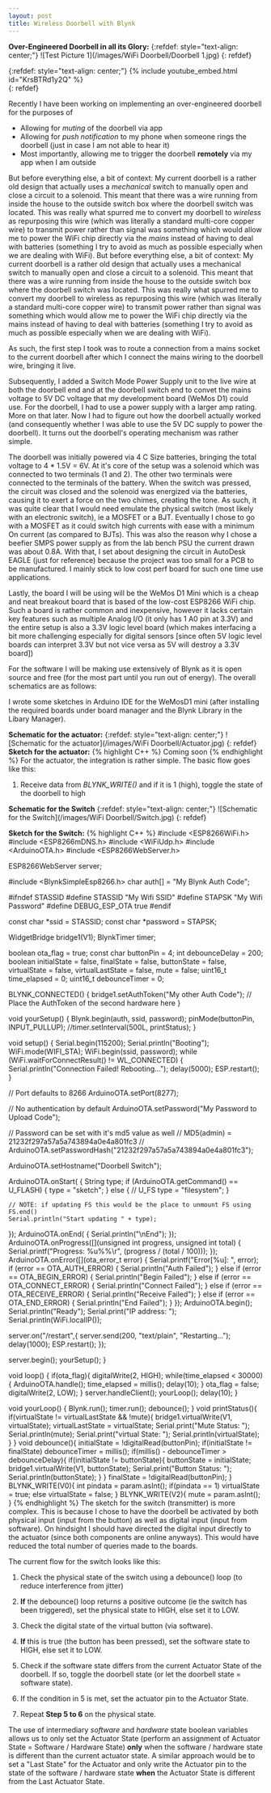```yaml
---
layout: post
title: Wireless Doorbell with Blynk
---
```


**Over-Engineered Doorbell in all its Glory:**
{:refdef: style="text-align: center;"}
![Test Picture 1](/images/WiFi Doorbell/Doorbell 1.jpg)
{: refdef}

{:refdef: style="text-align: center;"}
{% include youtube_embed.html id="KrsBTRd1y2Q" %}  
{: refdef}

Recently I have been working on implementing an over-engineered doorbell for the purposes of 
- Allowing for *muting* of the doorbell via app
- Allowing for *push notification* to my phone when someone rings the doorbell (just in case I am not able to hear it)
- Most importantly, allowing me to trigger the doorbell **remotely** via my app when I am outside

But before everything else, a bit of context: 
My current doorbell is a rather old design that actually uses a *mechanical* switch to manually open and close a circuit to a solenoid. This meant that there was a wire running from inside the house to the outside switch box where the doorbell switch was located. 
This was really what spurred me to convert my doorbell to *wireless* as repurposing this wire (which was literally a standard multi-core copper wire) to transmit power rather than signal was something which would allow me to power the WiFi chip directly via the *mains* instead of having to deal with batteries (something I try to avoid as much as possible especially when we are dealing with WiFi).
But before everything else, a bit of context: My current doorbell is a rather old design that actually uses a mechanical switch to manually open and close a circuit to a solenoid. This meant that there was a wire running from inside the house to the outside switch box where the doorbell switch was located. This was really what spurred me to convert my doorbell to wireless as repurposing this wire (which was literally a standard multi-core copper wire) to transmit power rather than signal was something which would allow me to power the WiFi chip directly via the mains instead of having to deal with batteries (something I try to avoid as much as possible especially when we are dealing with WiFi).
<!-- image of wires !-->
As such, the first step I took was to route a connection from a mains socket to the current doorbell after which I connect the mains wiring to the doorbell wire, bringing it live. 

Subsequently, I added a Switch Mode Power Supply unit to the live wire at both the doorbell end and at the doorbell switch end to convet the mains voltage to 5V DC voltage that my development board (WeMos D1) could use. For the doorbell, I had to use a power supply with a larger amp rating. More on that later.
Now I had to figure out how the doorbell actually worked (and consequently whether I was able to use the 5V DC supply to power the doorbell). It turns out the doorbell's operating mechanism was rather simple.
<!-- Video on initial doorbell setup -->
The doorbell was initially powered via 4 C Size batteries, bringing the total voltage to 4 * 1.5V = 6V. At it's core of the setup was a solenoid which was connected to two terminals (1 and 2). 
The other two terminals were connected to the terminals of the battery. 
When the switch was pressed, the circuit was closed and the solenoid was energized via the batteries, causing it to exert a force on the two chimes, creating the tone.
As such, it was quite clear that I would need emulate the physical switch (most likely with an electronic switch), ie a MOSFET or a BJT. Eventually I chose to go with a MOSFET as it could switch high currents with ease with a minimum On current (as compared to BJTs). 
This was also the reason why I chose a beefier SMPS power supply as from the lab bench PSU the current drawn was about 0.8A. With that, I set about designing the circuit in AutoDesk EAGLE (just for reference) because the project was too small for a PCB to be manufactured. I mainly stick to low cost perf board for such one time use applications. 


Lastly, the board I will be using will be the WeMos D1 Mini which is a cheap and neat breakout board that is based of the low-cost ESP8266 WiFi chip. Such a board is rather common and inexpensive, however it lacks certain key features such as multiple Analog I/O (it only has 1 A0 pin at 3.3V) and the entire setup is also a 3.3V logic level board (which makes interfacing a bit more challenging especially for digital sensors [since often 5V logic level boards can interpret 3.3V but not vice versa as 5V will destroy a 3.3V board])
<!-- picture of WeMos D1 Mini-->
For the software I will be making use extensively of Blynk as it is open source and free (for the most part until you run out of energy). 
The overall schematics are as follows:
<!-- Simple diagram of switch and doorbell. -->
I wrote some sketches in Arduino IDE for the WeMosD1 mini (after installing the required boards under board manager and the Blynk Library in the Libary Manager). 

**Schematic for the actuator:**
{:refdef: style="text-align: center;"}
![Schematic for the actuator](/images/WiFi Doorbell/Actuator.jpg)
{: refdef}
**Sketch for the actuator:**
{% highlight C++ %}
Coming soon
{% endhighlight %}
For the actuator, the integration is rather simple. The basic flow goes like this:
1. Receive data from *BLYNK_WRITE()* and if it is 1 (high), toggle the state of the doorbell to high

**Schematic for the Switch**
{:refdef: style="text-align: center;"}
![Schematic for the Switch](/images/WiFi Doorbell/Switch.jpg)
{: refdef}

**Sketch for the Switch:**
{% highlight C++ %}
#include <ESP8266WiFi.h>
#include <ESP8266mDNS.h>
#include <WiFiUdp.h>
#include <ArduinoOTA.h>
#include <ESP8266WebServer.h>

ESP8266WebServer server;

#include <BlynkSimpleEsp8266.h>
char auth[] = "My Blynk Auth Code";

#ifndef STASSID
#define STASSID "My Wifi SSID"
#define STAPSK "My Wifi Password"
#define DEBUG_ESP_OTA true
#endif

const char *ssid = STASSID;
const char *password = STAPSK;

WidgetBridge bridge1(V1);
BlynkTimer timer;

boolean ota_flag = true;
const char buttonPin = 4;
int debounceDelay = 200;
boolean initialState = false, finalState = false, buttonState = false, virtualState = false, virtualLastState = false, mute = false;
uint16_t time_elapsed = 0;
uint16_t debounceTimer = 0;

BLYNK_CONNECTED() {
  bridge1.setAuthToken("My other Auth Code"); // Place the AuthToken of the second hardware here
}

void yourSetup()
{
  Blynk.begin(auth, ssid, password);
  pinMode(buttonPin, INPUT_PULLUP);
  //timer.setInterval(500L, printStatus);
}

void setup()
{
  Serial.begin(115200);
  Serial.println("Booting");
  WiFi.mode(WIFI_STA);
  WiFi.begin(ssid, password);
  while (WiFi.waitForConnectResult() != WL_CONNECTED)
  {
    Serial.println("Connection Failed! Rebooting...");
    delay(5000);
    ESP.restart();
  }

  // Port defaults to 8266
  ArduinoOTA.setPort(8277);

  // No authentication by default
  ArduinoOTA.setPassword("My Password to Upload Code");

  // Password can be set with it's md5 value as well
  // MD5(admin) = 21232f297a57a5a743894a0e4a801fc3
  // ArduinoOTA.setPasswordHash("21232f297a57a5a743894a0e4a801fc3");

  ArduinoOTA.setHostname("Doorbell Switch");

  ArduinoOTA.onStart([]() {
    String type;
    if (ArduinoOTA.getCommand() == U_FLASH)
    {
      type = "sketch";
    }
    else
    { // U_FS
      type = "filesystem";
    }

    // NOTE: if updating FS this would be the place to unmount FS using FS.end()
    Serial.println("Start updating " + type);
  });
  ArduinoOTA.onEnd([]() {
    Serial.println("\nEnd");
  });
  ArduinoOTA.onProgress([](unsigned int progress, unsigned int total) {
    Serial.printf("Progress: %u%%\r", (progress / (total / 100)));
  });
  ArduinoOTA.onError([](ota_error_t error) {
    Serial.printf("Error[%u]: ", error);
    if (error == OTA_AUTH_ERROR)
    {
      Serial.println("Auth Failed");
    }
    else if (error == OTA_BEGIN_ERROR)
    {
      Serial.println("Begin Failed");
    }
    else if (error == OTA_CONNECT_ERROR)
    {
      Serial.println("Connect Failed");
    }
    else if (error == OTA_RECEIVE_ERROR)
    {
      Serial.println("Receive Failed");
    }
    else if (error == OTA_END_ERROR)
    {
      Serial.println("End Failed");
    }
  });
  ArduinoOTA.begin();
  Serial.println("Ready");
  Serial.print("IP address: ");
  Serial.println(WiFi.localIP());

  server.on("/restart",[](){
    server.send(200, "text/plain", "Restarting...");
    delay(1000);
    ESP.restart();
  });

  server.begin();
  yourSetup();
}

void loop()
{
  if(ota_flag){
    digitalWrite(2, HIGH);
    while(time_elapsed < 30000){
      ArduinoOTA.handle();
      time_elapsed = millis();
      delay(10);
    }
    ota_flag = false;
    digitalWrite(2, LOW);
  }
  server.handleClient();
  yourLoop();
  delay(10);
}

void yourLoop()
{
  Blynk.run();
  timer.run();
  debounce();
  }
void printStatus(){
  if(virtualState != virtualLastState && !mute){
  bridge1.virtualWrite(V1, virtualState);
  virtualLastState = virtualState;
  Serial.print("Mute Status: "); Serial.println(mute);
  Serial.print("virtual State: "); Serial.println(virtualState);
  }
}
void debounce(){
  initialState = !digitalRead(buttonPin);
  if(initialState != finalState) debounceTimer = millis();
  if(millis() - debounceTimer  > debounceDelay){
    if(initialState != buttonState){
      buttonState = initialState;
      bridge1.virtualWrite(V1, buttonState);
      Serial.print("Button Status: "); Serial.println(buttonState);
    }
    }
  finalState = !digitalRead(buttonPin);
}
BLYNK_WRITE(V0){
  int pindata = param.asInt();
  if(pindata == 1) virtualState = true;
  else virtualState = false;
}
BLYNK_WRITE(V2){
  mute = param.asInt();
}
{% endhighlight %}
The sketch for the switch (transmitter) is more complex. This is because I chose to have the doorbell be activated by both physical input (input from the button) as well as digital input (input from software). On hindsight I should have directed the digital input directly to the actuator (since both components are online anyways). This would have reduced the total number of queries made to the boards.

The current flow for the switch looks like this: 
1. Check the physical state of the switch using a debounce() loop (to reduce interference from jitter)
2. **If** the debounce() loop returns a positive outcome (ie the switch has been triggered), set the physical state to HIGH, else set it to LOW. 
3. Check the digital state of the virtual button (via software).
4. **If** this is true (the button has been pressed), set the software state to HIGH, else set it to LOW.

5. Check if the software state differs from the current Actuator State of the doorbell. If so, toggle the doorbell state (or let the doorbell state = software state).
6. If the condition in 5 is met, set the actuator pin to the Actuator State. 
7. Repeat **Step 5 to 6** on the physical state. 

The use of intermediary *software* and *hardware* state boolean variables allows us to only set the Actuator State (perform an assignment of Actuator State = Software / Hardware State) **only** when the software / hardware state is different than the current actuator state. 
A similar approach would be to set a "Last State" for the Actuator and only write the Actuator pin to the state of the software / hardware state **when** the Actuator State is different from the Last Actuator State. 


